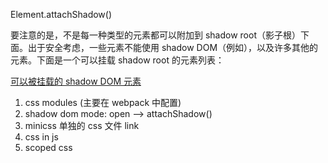 Element.attachShadow()

要注意的是，不是每一种类型的元素都可以附加到 shadow root（影子根）下面。出于安全考虑，一些元素不能使用 shadow DOM（例如<a>），以及许多其他的元素。下面是一个可以挂载 shadow root 的元素列表：

[可以被挂载的 shadow DOM 元素](https://developer.mozilla.org/zh-CN/docs/Web/API/Element/attachShadow)

1. css modules (主要在 webpack 中配置)
2. shadow dom
   mode: open --> attachShadow()
3. minicss 单独的 css 文件 link
4. css in js
5. scoped css
